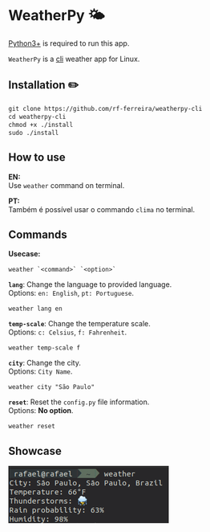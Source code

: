 # WeatherPy 🌤

[Python3+](https://www.python.org/downloads/) is required to run this app.

`WeatherPy` is a [cli](https://en.wikipedia.org/wiki/Command-line_interface) weather app for Linux.


## Installation ✏️
  
```
git clone https://github.com/rf-ferreira/weatherpy-cli
cd weatherpy-cli
chmod +x ./install
sudo ./install
```

## How to use
**EN:**<br>
Use `weather` command on terminal.

**PT:**<br>
Também é possível usar o commando `clima` no terminal.

## Commands
**Usecase:**
```
weather `<command>` `<option>`
```
**`lang`**: Change the language to provided language. <br>
Options: `en: English`, `pt: Portuguese`.
```
weather lang en
```

**`temp-scale`**: Change the temperature scale. <br>
Options: `c: Celsius`, `f: Fahrenheit`.
```
weather temp-scale f
```

**`city`**: Change the city. <br>
Options: `City Name`.
```
weather city "São Paulo"
```

**`reset`**: Reset the `config.py` file information. <br>
Options: __No option__.
```
weather reset
```

## Showcase

![](weather.png)